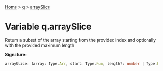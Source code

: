 [Home](../../../index.md) &gt; [q](../../q.md) &gt; [arraySlice](./arrayslice.md)

# Variable q.arraySlice

Return a subset of the array starting from the provided index and optionally with the provided maximum length

<b>Signature:</b>

```typescript
arraySlice: (array: Type.Arr, start: Type.Num, length?: number | Type.Property | Type.NumericProperty | Type.Coalesce | Type.Ternary | Type.Arithmetic | Type.EmptyMathFn | Type.UnaryMathFn | Type.BinaryMathFn | Type.LogMathFn | Type.UnaryStrFnNum | Type.BinaryStrFnNum | Type.ArrayLength | Type.StDistance | undefined) => Type.ArraySlice
```
